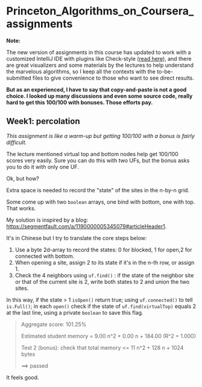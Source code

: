 # Princeton_Algorithms_on_Coursera_assignments

**Note:**

The new version of assignments in this course has updated to work with a customized IntelliJ IDE with plugins like Check-style ([read here](<http://coursera.cs.princeton.edu/algs4/checklists/percolation.html>)), and there are great visualizers and some materials by the lectures to help understand the marvelous algorithms, so I keep all the contexts with the to-be-submitted files to give convenience to those who want to see direct results. 

**But as an experienced, I have to say that copy-and-paste is not a good choice. I looked up many discussions and even some source code, really hard to get this 100/100 with bonuses. Those efforts pay.**



## Week1: percolation

*This assignment is like a warm-up but getting 100/100 with a bonus is fairly difficult.*

The lecture mentioned virtual top and bottom nodes help get 100/100 scores very easily. Sure you can do this with two UFs, but the bonus asks you to do it with only one UF.

Ok, but how?

Extra space is needed to record the "state" of the sites in the n-by-n grid.

Some come up with two `boolean` arrays, one bind with bottom, one with top. That works.

My solution is inspired by a blog: <https://segmentfault.com/a/1190000005345079#articleHeader1>.

It's in Chinese but I try to translate the core steps below:

1. Use a byte 2d-array to record the states: 0 for blocked, 1 for open,2 for connected with bottom.
2. When opening a site, assign 2 to its state if it's in the n-th row, or assign 1.
3. Check the 4 neighbors using `uf.find()` : if the state of the neighbor site or that of the current site is 2, write both states to 2 and union the two sites.

In this way, if the state > 1 `isOpen()`  return true; using `uf.connected()` to tell `is.Full()`; in each `open()` check if the state of `uf.find(virtualTop)` equals 2 at the last line, using a private `boolean` to save this flag. 

> Aggregate score: 101.25%
>
> Estimated student memory = 9.00 n^2 + 0.00 n + 184.00   (R^2 = 1.000)
>
> Test 2 (bonus): check that total memory <= 11 n^2 + 128 n + 1024 bytes
>
> ==> passed

It feels good.





